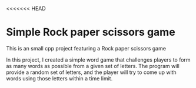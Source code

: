 <<<<<<< HEAD
# Simple Rock paper scissors game

This is an small cpp project featuring a Rock paper scissors game 

In this project, I created a simple word game that challenges players to form as many words as possible from a given set of letters. The program will provide a random set of letters, and the player will try to come up with words using those letters within a time limit.


